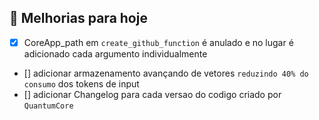 ## 📖 Melhorias para hoje 
- [X] CoreApp_path em `create_github_function` é anulado e no lugar é adicionado cada argumento individualmente
- [] adicionar armazenamento avançando de vetores ``reduzindo 40% do consumo`` dos tokens de input
- [] adicionar Changelog para cada versao do codigo criado por ``QuantumCore``





